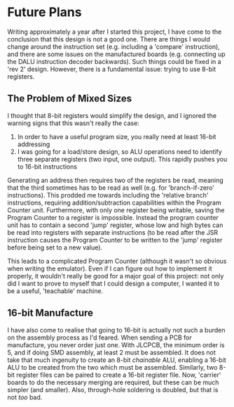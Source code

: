 # Future Plans

Writing approximately a year after I started this project, I have come to the conclusion that this design is not a good one.
There are things I would change around the instruction set (e.g. including a 'compare' instruction), and there are some issues on the manufactured boards (e.g. connecting up the DALU instruction decoder backwards).
Such things could be fixed in a 'rev 2' design.
However, there is a fundamental issue: trying to use 8-bit registers.

## The Problem of Mixed Sizes

I thought that 8-bit registers would simplify the design, and I ignored the warning signs that this wasn't really the case:

1. In order to have a useful program size, you really need at least 16-bit addressing
1. I was going for a load/store design, so ALU operations need to identify three separate registers (two input, one output). This rapidly pushes you to 16-bit instructions

Generating an address then requires two of the registers be read, meaning that the third sometimes has to be read as well (e.g. for 'branch-if-zero' instructions).
This prodded me towards including the 'relative branch' instructions, requiring addition/subtraction capabilities within the Program Counter unit.
Furthermore, with only one register being writable, saving the Program Counter to a register is impossible.
Instead the program counter unit has to contain a second 'jump' register, whose low and high bytes can be read into registers with separate instructions (to be read after the JSR instruction causes the Program Counter to be written to the 'jump' register before being set to a new value).

This leads to a complicated Program Counter (although it wasn't so obvious when writing the emulator).
Even if I can figure out how to implement it properly, it wouldn't really be good for a major goal of this project: not only did I want to prove to myself that I could design a computer, I wanted it to be a useful, 'teachable' machine.

## 16-bit Manufacture

I have also come to realise that going to 16-bit is actually not such a burden on the assembly process as I'd feared.
When sending a PCB for manufacture, you never order just one.
With JLCPCB, the minimum order is 5, and if doing SMD assembly, at least 2 must be assembled.
It does not take that much ingenuity to create an 8-bit _chainable_ ALU, enabling a 16-bit ALU to be created from the two which must be assembled.
Similarly, two 8-bit register files can be paired to create a 16-bit register file.
Now, 'carrier' boards to do the necessary merging are required, but these can be much simpler (and smaller).
Also, through-hole soldering is doubled, but that is not _too_ bad.